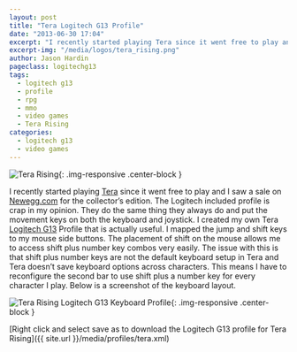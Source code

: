 ```yaml
---
layout: post
title: "Tera Logitech G13 Profile"
date: "2013-06-30 17:04"
excerpt: "I recently started playing Tera since it went free to play and I saw a sale on Newegg.com for the collector’s edition. The Logitech included profile is crap in my opinion. They do the same thing they always do and put the movement keys on both the keyboard and joystick."
excerpt-img: "/media/logos/tera_rising.png"
author: Jason Hardin
pageclass: logitechg13
tags:
  - logitech g13
  - profile
  - rpg
  - mmo
  - video games
  - Tera Rising
categories:
  - logitech g13
  - video games
---
```

![Tera Rising]({{site.url}}/media/logos/tera_rising.png){: .img-responsive  .center-block }

I recently started playing [Tera](http://tera.enmasse.com/) since it went free to play and I saw a sale on [Newegg.com](http://www.newegg.com/) for the collector’s edition. The Logitech included profile is crap in my opinion. They do the same thing they always do and put the movement keys on both the keyboard and joystick. I created my own Tera [Logitech G13](http://gaming.logitech.com/en-us/product/g13-advanced-gameboard) Profile that is actually useful. I mapped the jump and shift keys to my mouse side buttons. The placement of shift on the mouse allows me to access shift plus number key combos very easily. The issue with this is that shift plus number keys are not the default keyboard setup in Tera and Tera doesn’t save keyboard options across characters. This means I have to reconfigure the second bar to use shift plus a number key for every character I play. Below is a screenshot of the keyboard layout.

![Tera Rising Logitech G13 Keyboard Profile]({{site.url}}/media/profiles/tera_keyboard_layout.png){: .img-responsive  .center-block }

[Right click and select save as to download the Logitech G13 profile for Tera Rising]({{ site.url }}/media/profiles/tera.xml)

